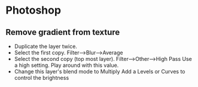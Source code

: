 # Photoshop

## Remove gradient from texture

<!-- Source https://community.adobe.com/t5/photoshop-ecosystem-discussions/removing-lighting-gradient-from-a-jpg/m-p/9148871 -->

* Duplicate the layer twice. 
* Select the first copy. Filter-->Blur-->Average 
* Select the second copy (top most layer). Filter-->Other-->High Pass Use a high setting. Play around with this value.
* Change this layer's blend mode to Multiply Add a Levels or Curves to control the brightness

